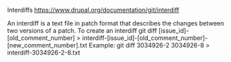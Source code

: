 Interdiffs
https://www.drupal.org/documentation/git/interdiff


An interdiff is a text file in patch format that describes the changes between two versions of a patch.
To create an interdiff
git diff [issue_id]-[old_comment_number] > interdiff-[issue_id]-[old_comment_number]-[new_comment_number].txt
Example: git diff 3034926-2 3034926-8 > interdiff-3034926-2-8.txt





